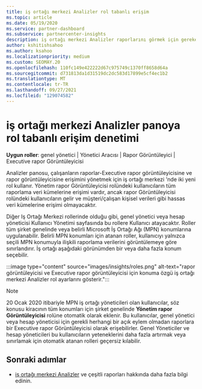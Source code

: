 ```yaml
---
title: iş ortağı merkezi Analizler rol tabanlı erişim
ms.topic: article
ms.date: 05/19/2020
ms.service: partner-dashboard
ms.subservice: partnercenter-insights
description: iş ortağı merkezi Analizler raporlarını görmek için gereken belirli roller hakkında bilgi edinin. Bunlar, Executive rapor Görüntüleyicisi ve rapor görüntüleyicisinin rollerini içerir.
author: kshitishsahoo
ms.author: ksahoo
ms.localizationpriority: medium
ms.custom: SEOMAY.20
ms.openlocfilehash: 110fc149e422222d67c975749c1370ff8658d64a
ms.sourcegitcommit: d731813da1d31519dc2dc583d17899e5cf4ec1b2
ms.translationtype: MT
ms.contentlocale: tr-TR
ms.lasthandoff: 09/27/2021
ms.locfileid: "129074582"
---
```

# <a name="role-based-access-control-to-the-partner-center-insights-dashboard"></a>iş ortağı merkezi Analizler panoya rol tabanlı erişim denetimi

**Uygun roller**: genel yönetici | Yönetici Aracısı | Rapor Görüntüleyici | Executive rapor Görüntüleyicisi

Analizler panosu, çalışanların raporlar-Executive rapor görüntüleyicisine ve rapor görüntüleyicisine erişimini yönetmek için iş ortağı merkezi 'nde iki yeni rol kullanır.  Yönetim rapor Görüntüleyicisi rolündeki kullanıcıların tüm raporlama veri kümelerine erişimi vardır, ancak rapor Görüntüleyicisi rolündeki kullanıcıların gelir ve müşteri/çalışan kişisel verileri gibi hassas veri kümelerine erişimi olmayacaktır.  

Diğer Iş Ortağı Merkezi rollerinde olduğu gibi, genel yönetici veya hesap yöneticisi Kullanıcı Yönetimi sayfasında bu rollere Kullanıcı atayacaktır. Roller tüm şirket genelinde veya belirli Microsoft İş Ortağı Ağı (MPN) konumlarına uygulanabilir. Belirli MPN konumları için atanan roller, kullanıcıyı yalnızca seçili MPN konumuyla ilişkili raporlama verilerini görüntülemeye göre sınırlandırır. İş ortağı aşağıdaki görünümden bir veya daha fazla konum seçebilir.

:::image type="content" source="images/insights/roles.png" alt-text="rapor görüntüleyicisi ve Executive rapor görüntüleyicisi için konuma özgü iş ortağı merkezi Analizler rol ayarlarını gösterir.":::

>[!Note]
> 20 Ocak 2020 itibariyle MPN iş ortağı yöneticileri olan kullanıcılar, söz konusu kiracının tüm konumları için şirket genelinde **Yönetim rapor Görüntüleyicisi** rolüne otomatik olarak eklenir. Bu kullanıcılar, genel yönetici veya hesap yöneticisi için gerekli herhangi bir açık eylem olmadan raporlara bir Executive rapor Görüntüleyicisi olarak erişebilirler. Genel Yöneticiler ve hesap yöneticileri bu kullanıcıların yeteneklerini daha fazla artırmak veya sınırlamak için otomatik atanan rolleri geçersiz kılabilir.

## <a name="next-steps"></a>Sonraki adımlar

- [iş ortağı merkezi Analizler](partner-center-insights.md) ve çeşitli raporları hakkında daha fazla bilgi edinin.

